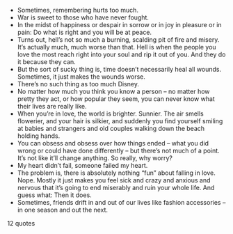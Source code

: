  - Sometimes, remembering hurts too much.
 - War is sweet to those who have never fought.
 - In the midst of happiness or despair in sorrow or in joy in pleasure or in pain: Do what is right and you will be at peace.
 - Turns out, hell’s not so much a burning, scalding pit of fire and misery. It’s actually much, much worse than that. Hell is when the people you love the most reach right into your soul and rip it out of you. And they do it because they can.
 - But the sort of sucky thing is, time doesn’t necessarily heal all wounds. Sometimes, it just makes the wounds worse.
 - There’s no such thing as too much Disney.
 - No matter how much you think you know a person – no matter how pretty they act, or how popular they seem, you can never know what their lives are really like.
 - When you’re in love, the world is brighter. Sunnier. The air smells flowerier, and your hair is silkier, and suddenly you find yourself smiling at babies and strangers and old couples walking down the beach holding hands.
 - You can obsess and obsess over how things ended – what you did wrong or could have done differently – but there’s not much of a point. It’s not like it’ll change anything. So really, why worry?
 - My heart didn’t fail, someone failed my heart.
 - The problem is, there is absolutely nothing “fun” about falling in love. Nope. Mostly it just makes you feel sick and crazy and anxious and nervous that it’s going to end miserably and ruin your whole life. And guess what: Then it does.
 - Sometimes, friends drift in and out of our lives like fashion accessories – in one season and out the next.

12 quotes
